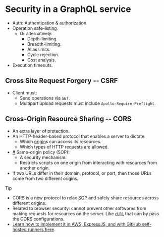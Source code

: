 # Security in a GraphQL service

- Auth: Authentication & authorization.
- Operation safe-listing.
  - Or alternatively:
    - Depth-limiting.
    - Breadth-limiting.
    - Alias limits.
    - Cycle rejection.
    - Cost analysis.
- Execution timeouts.

## Cross Site Request Forgery -- CSRF

- Client must:
  - Send operations via `GET`.
  - Multipart upload requests must include `Apollo-Require-Preflight`.

## Cross-Origin Resource Sharing -- CORS

- An extra layer of protection.
- An HTTP-header-based protocol that enables a server to dictate:
  - Which [origin](./glossary.md#originInCorsAttackDefinition)s can access its resources.
  - Which types of HTTP requests are allowed.
- <a href="#sopDefinition" id="sopDefinition">#</a> Same-origin policy (SOP):
  - A security mechanism.
  - Restricts scripts on one origin from interacting with resources from another origin.
- If two URLs differ in their domain, protocol, or port, then those URLs come from two different origins.

> [!TIP]
>
> - CORS is a new protocol to relax [SOP](#sopDefinition) and safely share resources across different origins.
> - Related to browser security: cannot prevent other softwares from making requests for resources on the server. Like [`cURL`](https://man7.org/linux/man-pages/man1/curl.1.html) that can by pass the CORS configurations.
> - [Learn how to implement it in AWS, ExpressJS, and with GitHub self-hosted runners here](https://github.com/kasir-barati/cloud/blob/main/deploying-exercises/expressjs-cors/github-pipeline.md).

